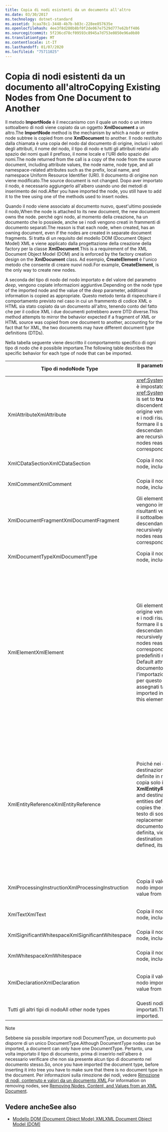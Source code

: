 ```yaml
---
title: Copia di nodi esistenti da un documento all'altro
ms.date: 03/30/2017
ms.technology: dotnet-standard
ms.assetid: 3caa78c1-3448-4b7b-b83c-228ee857635e
ms.openlocfilehash: 4ee3f8d280b8bf0f2de067e7529d777e62bff406
ms.sourcegitcommit: 5f236cd78cf09593c8945a7d753e0850e96a0b80
ms.translationtype: MT
ms.contentlocale: it-IT
ms.lasthandoff: 01/07/2020
ms.locfileid: "75711025"
---
```

# <a name="copying-existing-nodes-from-one-document-to-another"></a><span data-ttu-id="080f5-102">Copia di nodi esistenti da un documento all'altro</span><span class="sxs-lookup"><span data-stu-id="080f5-102">Copying Existing Nodes from One Document to Another</span></span>
<span data-ttu-id="080f5-103">Il metodo **ImportNode** è il meccanismo con il quale un nodo o un intero sottoalbero di nodi viene copiato da un oggetto **XmlDocument** a un altro.</span><span class="sxs-lookup"><span data-stu-id="080f5-103">The **ImportNode** method is the mechanism by which a node or entire node subtree is copied from one **XmlDocument** to another.</span></span> <span data-ttu-id="080f5-104">Il nodo restituito dalla chiamata è una copia del nodo dal documento di origine, inclusi i valori degli attributi, il nome del nodo, il tipo di nodo e tutti gli attributi relativi allo spazio dei nomi quali il prefisso, il nome locale e l'URI dello spazio dei nomi.</span><span class="sxs-lookup"><span data-stu-id="080f5-104">The node returned from the call is a copy of the node from the source document, including attribute values, the node name, node type, and all namespace-related attributes such as the prefix, local name, and namespace Uniform Resource Identifier (URI).</span></span> <span data-ttu-id="080f5-105">Il documento di origine non viene modificato.</span><span class="sxs-lookup"><span data-stu-id="080f5-105">The source document is not changed.</span></span> <span data-ttu-id="080f5-106">Dopo aver importato il nodo, è necessario aggiungerlo all'albero usando uno dei metodi di inserimento dei nodi.</span><span class="sxs-lookup"><span data-stu-id="080f5-106">After you have imported the node, you still have to add it to the tree using one of the methods used to insert nodes.</span></span>  
  
 <span data-ttu-id="080f5-107">Quando il nodo viene associato al documento nuovo, quest'ultimo possiede il nodo,</span><span class="sxs-lookup"><span data-stu-id="080f5-107">When the node is attached to its new document, the new document owns the node.</span></span> <span data-ttu-id="080f5-108">perché ogni nodo, al momento della creazione, ha un documento che lo possiede, anche se i nodi vengono creati in frammenti di documento separati.</span><span class="sxs-lookup"><span data-stu-id="080f5-108">The reason is that each node, when created, has an owning document, even if the nodes are created in separate document fragments.</span></span> <span data-ttu-id="080f5-109">Si tratta di un requisito del modello DOM (Document Object Model) XML e viene applicato dalla progettazione della creazione della factory per la classe **XmlDocument**.</span><span class="sxs-lookup"><span data-stu-id="080f5-109">This is a requirement of the XML Document Object Model (DOM) and is enforced by the factory creation design on the **XmlDocument** class.</span></span> <span data-ttu-id="080f5-110">Ad esempio, **CreateElement** è l'unico metodo che consente di creare nuovi nodi.</span><span class="sxs-lookup"><span data-stu-id="080f5-110">For example, **CreateElement**, is the only way to create new nodes.</span></span>  
  
 <span data-ttu-id="080f5-111">A seconda del tipo di nodo del nodo importato e del valore del parametro *deep*, vengono copiate informazioni aggiuntive.</span><span class="sxs-lookup"><span data-stu-id="080f5-111">Depending on the node type of the imported node and the value of the *deep* parameter, additional information is copied as appropriate.</span></span> <span data-ttu-id="080f5-112">Questo metodo tenta di rispecchiare il comportamento previsto nel caso in cui un frammento di codice XML o HTML sia stato copiato da un documento all'altro, tenendo conto del fatto che per il codice XML i due documenti potrebbero avere DTD diverse.</span><span class="sxs-lookup"><span data-stu-id="080f5-112">This method attempts to mirror the behavior expected if a fragment of XML or HTML source was copied from one document to another, accounting for the fact that for XML, the two documents may have different document type definitions (DTDs).</span></span>  
  
 <span data-ttu-id="080f5-113">Nella tabella seguente viene descritto il comportamento specifico di ogni tipo di nodo che è possibile importare.</span><span class="sxs-lookup"><span data-stu-id="080f5-113">The following table describes the specific behavior for each type of node that can be imported.</span></span>  
  
|<span data-ttu-id="080f5-114">Tipo di nodo</span><span class="sxs-lookup"><span data-stu-id="080f5-114">Node Type</span></span>|<span data-ttu-id="080f5-115">Il parametro *deep* è true</span><span class="sxs-lookup"><span data-stu-id="080f5-115">*deep* parameter is true</span></span>|<span data-ttu-id="080f5-116">Il parametro *deep* è false</span><span class="sxs-lookup"><span data-stu-id="080f5-116">*deep* parameter is false</span></span>|  
|---------------|------------------------------|-------------------------------|  
|<span data-ttu-id="080f5-117">XmlAttribute</span><span class="sxs-lookup"><span data-stu-id="080f5-117">XmlAttribute</span></span>|<span data-ttu-id="080f5-118"><xref:System.Xml.XmlAttribute.Specified%2A> è impostato su **true** in XmlAttribute.</span><span class="sxs-lookup"><span data-stu-id="080f5-118">The <xref:System.Xml.XmlAttribute.Specified%2A> is set to **true** on the XmlAttribute.</span></span> <span data-ttu-id="080f5-119">I discendenti dell'elemento **XmlAttribute** di origine vengono importati in modo ricorsivo e i nodi risultanti vengono riassemblati per formare il sottoalbero corrispondente.</span><span class="sxs-lookup"><span data-stu-id="080f5-119">The descendants of the source **XmlAttribute** are recursively imported and the resulting nodes reassembled to form the corresponding subtree.</span></span>|<span data-ttu-id="080f5-120">Il parametro *deep* non è applicabile ai nodi **XmlAttribute**, perché questi restano sempre associati ai nodi figlio durante l'importazione.</span><span class="sxs-lookup"><span data-stu-id="080f5-120">The *deep* parameter does not apply to **XmlAttribute** nodes, because they always carry their child nodes with them when imported.</span></span>|  
|<span data-ttu-id="080f5-121">XmlCDataSection</span><span class="sxs-lookup"><span data-stu-id="080f5-121">XmlCDataSection</span></span>|<span data-ttu-id="080f5-122">Copia il nodo, compresi i dati.</span><span class="sxs-lookup"><span data-stu-id="080f5-122">Copies the node, including its data.</span></span>|<span data-ttu-id="080f5-123">Copia il nodo, compresi i dati.</span><span class="sxs-lookup"><span data-stu-id="080f5-123">Copies the node, including its data.</span></span>|  
|<span data-ttu-id="080f5-124">XmlComment</span><span class="sxs-lookup"><span data-stu-id="080f5-124">XmlComment</span></span>|<span data-ttu-id="080f5-125">Copia il nodo, compresi i dati.</span><span class="sxs-lookup"><span data-stu-id="080f5-125">Copies the node, including its data.</span></span>|<span data-ttu-id="080f5-126">Copia il nodo, compresi i dati.</span><span class="sxs-lookup"><span data-stu-id="080f5-126">Copies the node, including its data.</span></span>|  
|<span data-ttu-id="080f5-127">XmlDocumentFragment</span><span class="sxs-lookup"><span data-stu-id="080f5-127">XmlDocumentFragment</span></span>|<span data-ttu-id="080f5-128">Gli elementi discendenti del nodo di origine vengono importati in modo ricorsivo e i nodi risultanti vengono riassemblati per formare il sottoalbero corrispondente.</span><span class="sxs-lookup"><span data-stu-id="080f5-128">The descendants of the source node are recursively imported and the resulting nodes reassembled to form the corresponding subtree.</span></span>|<span data-ttu-id="080f5-129">Viene creato un **XmlDocumentFragment** vuoto.</span><span class="sxs-lookup"><span data-stu-id="080f5-129">An empty **XmlDocumentFragment** is created.</span></span>|  
|<span data-ttu-id="080f5-130">XmlDocumentType</span><span class="sxs-lookup"><span data-stu-id="080f5-130">XmlDocumentType</span></span>|<span data-ttu-id="080f5-131">Copia il nodo, compresi i dati.\*</span><span class="sxs-lookup"><span data-stu-id="080f5-131">Copies the node, including its data.\*</span></span>|<span data-ttu-id="080f5-132">Copia il nodo, compresi i dati.\*</span><span class="sxs-lookup"><span data-stu-id="080f5-132">Copies the node, including its data.\*</span></span>|  
|<span data-ttu-id="080f5-133">XmlElement</span><span class="sxs-lookup"><span data-stu-id="080f5-133">XmlElement</span></span>|<span data-ttu-id="080f5-134">Gli elementi discendenti dell'elemento di origine vengono importati in modo ricorsivo e i nodi risultanti vengono riassemblati per formare il sottoalbero corrispondente.</span><span class="sxs-lookup"><span data-stu-id="080f5-134">The descendants of the source element are recursively imported and the resulting nodes reassembled to form the corresponding subtree.</span></span> <span data-ttu-id="080f5-135">**Nota:** gli attributi predefiniti non vengono copiati.</span><span class="sxs-lookup"><span data-stu-id="080f5-135">**Note:**  Default attributes are not copied.</span></span> <span data-ttu-id="080f5-136">Se il documento verso il quale avviene l'importazione definisce attributi predefiniti per questo nome di elemento, verranno assegnati tali attributi.</span><span class="sxs-lookup"><span data-stu-id="080f5-136">If the document being imported into defines default attributes for this element name, those are assigned.</span></span>|<span data-ttu-id="080f5-137">I nodi Attribute specificati dell'elemento di origine vengono importati e i nodi **XmlAttribute** generati vengono associati al nuovo elemento.</span><span class="sxs-lookup"><span data-stu-id="080f5-137">Specified attribute nodes of the source element are imported, and the generated **XmlAttribute** nodes are attached to the new element.</span></span> <span data-ttu-id="080f5-138">I nodi discendenti non vengono copiati.</span><span class="sxs-lookup"><span data-stu-id="080f5-138">The descendant nodes are not copied.</span></span> <span data-ttu-id="080f5-139">**Nota:** gli attributi predefiniti non vengono copiati.</span><span class="sxs-lookup"><span data-stu-id="080f5-139">**Note:**  Default attributes are not copied.</span></span> <span data-ttu-id="080f5-140">Se il documento verso il quale avviene l'importazione definisce attributi predefiniti per questo nome di elemento, verranno assegnati tali attributi.</span><span class="sxs-lookup"><span data-stu-id="080f5-140">If the document being imported into defines default attributes for this element name, those are assigned.</span></span>|  
|<span data-ttu-id="080f5-141">XmlEntityReference</span><span class="sxs-lookup"><span data-stu-id="080f5-141">XmlEntityReference</span></span>|<span data-ttu-id="080f5-142">Poiché nei documenti di origine e di destinazione le entità potrebbero essere definite in modo diverso, questo metodo copia solo il nodo **XmlEntityReference**.</span><span class="sxs-lookup"><span data-stu-id="080f5-142">Because the source and destination documents could have the entities defined differently, this method only copies the **XmlEntityReference** node.</span></span> <span data-ttu-id="080f5-143">Il testo di sostituzione non viene incluso.</span><span class="sxs-lookup"><span data-stu-id="080f5-143">The replacement text is not included.</span></span> <span data-ttu-id="080f5-144">Se nel documento di destinazione l'entità è definita, viene assegnato il suo valore.</span><span class="sxs-lookup"><span data-stu-id="080f5-144">If the destination document has the entity defined, its value is assigned.</span></span>|<span data-ttu-id="080f5-145">Poiché nei documenti di origine e di destinazione le entità potrebbero essere definite in modo diverso, questo metodo copia solo il nodo **XmlEntityReference**.</span><span class="sxs-lookup"><span data-stu-id="080f5-145">Because the source and destination documents could have the entities defined differently, this method only copies the **XmlEntityReference** node.</span></span> <span data-ttu-id="080f5-146">Il testo di sostituzione non viene incluso.</span><span class="sxs-lookup"><span data-stu-id="080f5-146">The replacement text is not included.</span></span> <span data-ttu-id="080f5-147">Se nel documento di destinazione l'entità è definita, viene assegnato il suo valore.</span><span class="sxs-lookup"><span data-stu-id="080f5-147">If the destination document has the entity defined, its value is assigned.</span></span>|  
|<span data-ttu-id="080f5-148">XmlProcessingInstruction</span><span class="sxs-lookup"><span data-stu-id="080f5-148">XmlProcessingInstruction</span></span>|<span data-ttu-id="080f5-149">Copia il valore di destinazione e dei dati dal nodo importato.</span><span class="sxs-lookup"><span data-stu-id="080f5-149">Copies the target and data value from the imported node.</span></span>|<span data-ttu-id="080f5-150">Copia il valore di destinazione e dei dati dal nodo importato.</span><span class="sxs-lookup"><span data-stu-id="080f5-150">Copies the target and data value from the imported node.</span></span>|  
|<span data-ttu-id="080f5-151">XmlText</span><span class="sxs-lookup"><span data-stu-id="080f5-151">XmlText</span></span>|<span data-ttu-id="080f5-152">Copia il nodo, compresi i dati.</span><span class="sxs-lookup"><span data-stu-id="080f5-152">Copies the node, including its data.</span></span>|<span data-ttu-id="080f5-153">Copia il nodo, compresi i dati.</span><span class="sxs-lookup"><span data-stu-id="080f5-153">Copies the node, including its data.</span></span>|  
|<span data-ttu-id="080f5-154">XmlSignificantWhitespace</span><span class="sxs-lookup"><span data-stu-id="080f5-154">XmlSignificantWhitespace</span></span>|<span data-ttu-id="080f5-155">Copia il nodo, compresi i dati.</span><span class="sxs-lookup"><span data-stu-id="080f5-155">Copies the node, including its data.</span></span>|<span data-ttu-id="080f5-156">Copia il nodo, compresi i dati.</span><span class="sxs-lookup"><span data-stu-id="080f5-156">Copies the node, including its data.</span></span>|  
|<span data-ttu-id="080f5-157">XmlWhitespace</span><span class="sxs-lookup"><span data-stu-id="080f5-157">XmlWhitespace</span></span>|<span data-ttu-id="080f5-158">Copia il nodo, compresi i dati.</span><span class="sxs-lookup"><span data-stu-id="080f5-158">Copies the node, including its data.</span></span>|<span data-ttu-id="080f5-159">Copia il nodo, compresi i dati.</span><span class="sxs-lookup"><span data-stu-id="080f5-159">Copies the node, including its data.</span></span>|  
|<span data-ttu-id="080f5-160">XmlDeclaration</span><span class="sxs-lookup"><span data-stu-id="080f5-160">XmlDeclaration</span></span>|<span data-ttu-id="080f5-161">Copia il valore di destinazione e dei dati dal nodo importato.</span><span class="sxs-lookup"><span data-stu-id="080f5-161">Copies the target and data value from the imported node.</span></span>|<span data-ttu-id="080f5-162">Copia il valore di destinazione e dei dati dal nodo importato.</span><span class="sxs-lookup"><span data-stu-id="080f5-162">Copies the target and data value from the imported node.</span></span>|  
|<span data-ttu-id="080f5-163">Tutti gli altri tipi di nodo</span><span class="sxs-lookup"><span data-stu-id="080f5-163">All other node types</span></span>|<span data-ttu-id="080f5-164">Questi nodi non possono essere importati.</span><span class="sxs-lookup"><span data-stu-id="080f5-164">These node types cannot be imported.</span></span>|<span data-ttu-id="080f5-165">Questi nodi non possono essere importati.</span><span class="sxs-lookup"><span data-stu-id="080f5-165">These node types cannot be imported.</span></span>|  
  
> [!NOTE]
> <span data-ttu-id="080f5-166">Sebbene sia possibile importare nodi DocumentType, un documento può disporre di un unico DocumentType.</span><span class="sxs-lookup"><span data-stu-id="080f5-166">Although DocumentType nodes can be imported, a document can only have one DocumentType.</span></span> <span data-ttu-id="080f5-167">Pertanto, una volta importato il tipo di documento, prima di inserirlo nell'albero è necessario verificare che non sia presente alcun tipo di documento nel documento stesso.</span><span class="sxs-lookup"><span data-stu-id="080f5-167">So, once you have imported the document type, before inserting it into tree you have to make sure that there is no document type in the document.</span></span> <span data-ttu-id="080f5-168">Per informazioni sulla rimozione dei nodi, vedere [Rimozione di nodi, contenuto e valori da un documento XML](../../../../docs/standard/data/xml/removing-nodes-content-and-values-from-an-xml-document.md).</span><span class="sxs-lookup"><span data-stu-id="080f5-168">For information on removing nodes, see [Removing Nodes, Content, and Values from an XML Document](../../../../docs/standard/data/xml/removing-nodes-content-and-values-from-an-xml-document.md).</span></span>  
  
## <a name="see-also"></a><span data-ttu-id="080f5-169">Vedere anche</span><span class="sxs-lookup"><span data-stu-id="080f5-169">See also</span></span>

- [<span data-ttu-id="080f5-170">Modello DOM (Document Object Mode) XML</span><span class="sxs-lookup"><span data-stu-id="080f5-170">XML Document Object Model (DOM)</span></span>](../../../../docs/standard/data/xml/xml-document-object-model-dom.md)
